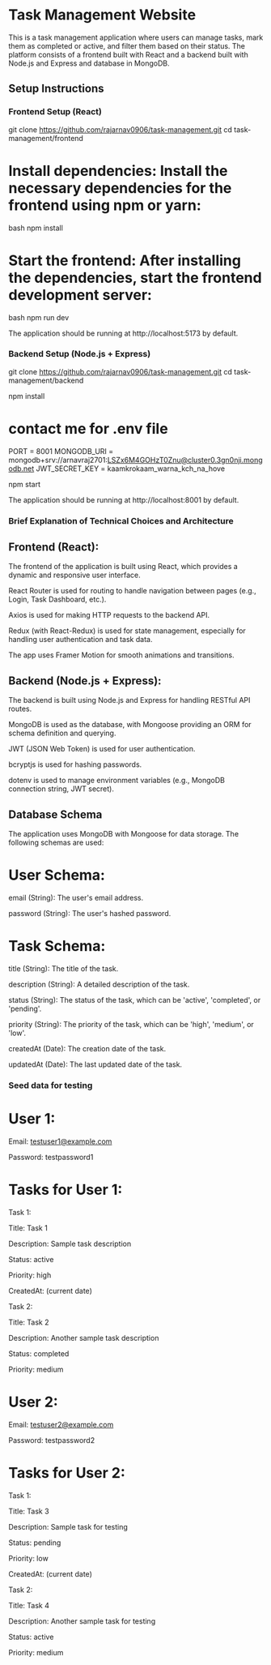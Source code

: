 # Task Management Website

This is a task management application where users can manage tasks, mark them as completed or active, and filter them based on their status. The platform consists of a frontend built with React and a backend built with Node.js and Express and database in MongoDB.

## Setup Instructions

### Frontend Setup (React)

git clone https://github.com/rajarnav0906/task-management.git
cd task-management/frontend

# Install dependencies: Install the necessary dependencies for the frontend using npm or yarn:

bash
npm install

# Start the frontend: After installing the dependencies, start the frontend development server:

bash
npm run dev

The application should be running at http://localhost:5173 by default.



### Backend Setup (Node.js + Express)


git clone https://github.com/rajarnav0906/task-management.git
cd task-management/backend

npm install

# contact me for .env file
PORT = 8001
MONGODB_URI = mongodb+srv://arnavraj2701:LSZx6M4GOHzT0Znu@cluster0.3gn0nji.mongodb.net
JWT_SECRET_KEY = kaamkrokaam_warna_kch_na_hove


npm start

The application should be running at http://localhost:8001 by default.



### Brief Explanation of Technical Choices and Architecture

## Frontend (React):
The frontend of the application is built using React, which provides a dynamic and responsive user interface.

React Router is used for routing to handle navigation between pages (e.g., Login, Task Dashboard, etc.).

Axios is used for making HTTP requests to the backend API.

Redux (with React-Redux) is used for state management, especially for handling user authentication and task data.

The app uses Framer Motion for smooth animations and transitions.

## Backend (Node.js + Express):
The backend is built using Node.js and Express for handling RESTful API routes.

MongoDB is used as the database, with Mongoose providing an ORM for schema definition and querying.

JWT (JSON Web Token) is used for user authentication.

bcryptjs is used for hashing passwords.

dotenv is used to manage environment variables (e.g., MongoDB connection string, JWT secret).

## Database Schema
The application uses MongoDB with Mongoose for data storage. The following schemas are used:

# User Schema:
email (String): The user's email address.

password (String): The user's hashed password.


# Task Schema:
title (String): The title of the task.

description (String): A detailed description of the task.

status (String): The status of the task, which can be 'active', 'completed', or 'pending'.

priority (String): The priority of the task, which can be 'high', 'medium', or 'low'.

createdAt (Date): The creation date of the task.

updatedAt (Date): The last updated date of the task.



### Seed data for testing

# User 1:
Email: testuser1@example.com

Password: testpassword1

# Tasks for User 1:
Task 1:

Title: Task 1

Description: Sample task description

Status: active

Priority: high

CreatedAt: (current date)

Task 2:

Title: Task 2

Description: Another sample task description

Status: completed

Priority: medium


# User 2:
Email: testuser2@example.com

Password: testpassword2

# Tasks for User 2:
Task 1:

Title: Task 3

Description: Sample task for testing

Status: pending

Priority: low

CreatedAt: (current date)

Task 2:

Title: Task 4

Description: Another sample task for testing

Status: active

Priority: medium
